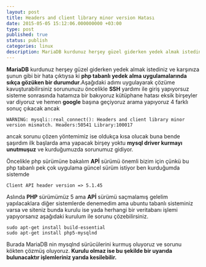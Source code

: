 ```yaml
---
layout: post
title: Headers and client library minor version Hatası
date: 2015-05-05 15:12:06.000000000 +03:00
type: post
published: true
status: publish
categories: linux
description: MariaDB kurdunuz herşey güzel giderken yedek almak istediniz ve karşınıza şunun gibi bir hata çıktıysa ki php tabanlı yedek alma uygulamalarında
---
```

**MariaDB** kurdunuz herşey güzel giderken yedek almak istediniz ve karşınıza şunun gibi bir hata çıktıysa ki **php tabanlı yedek alma uygulamalarında sıkça gözüken bir durumdur**.Aşağıdaki adımı uygulayarak çözüme kavuşturabilirsiniz sorununuzu öncelikle **SSH** yardımı ile giriş yapıyorsuz sisteme sonrasında hatamıza bir bakıyoruz kütüphane hatası eksik birşeyler var diyoruz ve hemen **google** başına geçiyoruz arama yapıyoruz 4 farklı sonuç çıkacak ancak

    WARNING: mysqli::real_connect(): Headers and client library minor version mismatch. Headers:50541 Library:100017

ancak sorunu çözen yöntemimiz ise oldukça kısa olucak buna bende şaşırdım ilk başlarda ama yapacak birşey yoktu **mysql driver kurmayı unutmuşuz** ve kurduğumuzda sorunumuz gidiyor.

Öncelikle php sürümüne bakalım **APİ** sürümü önemli bizim için çünkü bu php tabanlı pek çok uygulama güncel sürüm istiyor ben kurduğumda sistemde

    Client API header version => 5.1.45

Aslında **PHP** sürümümüz 5 ama **APİ** sürümü saçmalamış gelelim yapılacaklara diğer sistemlerde denemedim ama ubuntu tabanlı sisteminiz varsa ve siteniz bunda kurulu ise yada herhangi bir veritabanı işlemi yapıyorsanız aşağıdaki kurulum ile sorunu çözebilirsiniz.

    sudo apt-get install build-essential
    sudo apt-get install php5-mysqlnd

Burada MariaDB nin mysqlnd sürücülerini kurmuş oluyoruz ve sorunu kökten çözmüş oluyoruz. **Kurulu olmaz ise bu şekilde bir uyarıda bulunacaktır işlemleriniz yarıda kesilebilir.**
